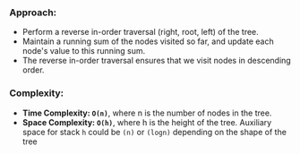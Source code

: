 ### Approach:
- Perform a reverse in-order traversal (right, root, left) of the tree.
- Maintain a running sum of the nodes visited so far, and update each node's value to this running sum.
- The reverse in-order traversal ensures that we visit nodes in descending order.
​
### Complexity:
- **Time Complexity: `O(n)`**, where n is the number of nodes in the tree.
- **Space Complexity: `O(h)`**, where h is the height of the tree. Auxiliary space for stack `h` could be `(n)` or `(logn)` depending on the shape of the tree